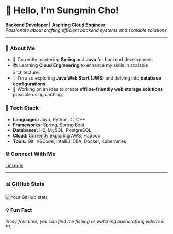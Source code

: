 # 👋 Hello, I'm Sungmin Cho!

**Backend Developer | Aspiring Cloud Engineer**  
*Passionate about crafting efficient backend systems and scalable solutions*

---

### 🚀 About Me
- 🌱 Currently mastering **Spring** and **Java** for backend development.
- 📚 Learning **Cloud Engineering** to enhance my skills in scalable architecture.
- 💡 I’m also exploring **Java Web Start (JWS)** and delving into **database configurations**.
- 💼 Working on an idea to create **offline-friendly web storage solutions** possible using caching.

### 🔧 Tech Stack
- **Languages:** Java, Python, C, C++
- **Frameworks:** Spring, Spring Boot
- **Databases:** H2, MySQL, PostgreSQL
- **Cloud:** Currently exploring AWS, Hadoop
- **Tools:** Git, VSCode, IntelliJ IDEA, Docker, Kubernetes

### 🌐 Connect With Me
[LinkedIn]([https://www.linkedin.com/in/sungmincho0930])

---

### 📊 GitHub Stats
![Your GitHub stats](https://github-readme-stats.vercel.app/api?username=samcho02&show_icons=true&theme=radical)

### 💡 Fun Fact
*In my free time, you can find me fishing or watching bushcrafting videos & F1.*
